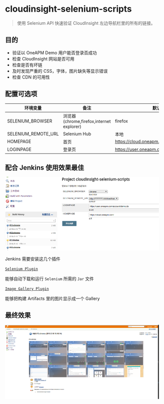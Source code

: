 # cloudinsight-selenium-scripts

> 使用 Selenium API 快速验证 CloudInsight 左边导航栏里的所有的链接。

## 目的

- 验证以 OneAPM Demo 用户能否登录否成功
- 检查 CloudInsight 网站是否可用
- 检查是否有坏链
- 及时发现严重的 CSS，字体，图片缺失等显示错误
- 检查 CDN 的可用性

## 配置可选项

|      环境变量              |       备注       | 默认值                                  |
|---------------------------|------------------|----------------------------------------|
|   SELENIUM_BROWSER        |   浏览器(chrome,firefox,internet explorer) | firefox       |
|   SELENIUM_REMOTE_URL     |   Selenium Hub   | 本地                                    |
|   HOMEPAGE                |   首页            | https://cloud.oneapm.com/              |
|   LOGINPAGE               |   登录页          | https://user.oneapm.com/account/demo.do|

## 配合 Jenkins 使用效果最佳

![Jenkins](./configuration.png)

Jenkins 需要安装这几个插件

[`Selenium Plugin`](http://wiki.jenkins-ci.org/display/JENKINS/Selenium+Plugin)

能够自动下载和运行 `Selenium` 所需的 `Jar` 文件

[`Image Gallery Plugin`](https://wiki.jenkins-ci.org/display/JENKINS/Image+Gallery+Plugin)

能够把构建 Artifacts 里的图片显示成一个 Gallery

## 最终效果

![界面截图](./screenshot.png)